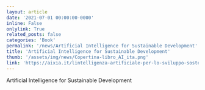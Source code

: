 ```yaml
---
layout: article
date: '2021-07-01 00:00:00-0000'
inline: False
onlylink: True
related_posts: false
categories: 'Book'
permalink: '/news/Artificial Intelligence for Sustainable Development'
title: 'Artificial Intelligence for Sustainable Development'
thumb: '/assets/img/news/Copertina-libro_AI_ita.png'
link: 'https://aixia.it/lintelligenza-artificiale-per-lo-sviluppo-sostenibile-libro/'
---
```

Artificial Intelligence for Sustainable Development

